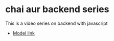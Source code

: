 # chai aur backend series

This is a video series on backend with javascript

- [Model link](https://app.eraser.io/workspace/YtPqZ1Vogxy1jIDkzj?origin=share)

